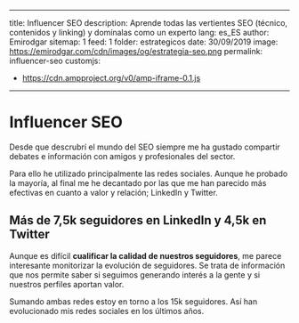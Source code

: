 ---
title: Influencer SEO
description: Aprende todas las vertientes SEO (técnico, contenidos y linking) y domínalas como un experto
lang: es_ES
author: Emirodgar
sitemap: 1
feed: 1
folder: estrategicos
date: 30/09/2019
image: https://emirodgar.com/cdn/images/og/estrategia-seo.png
permalink: influencer-seo
customjs:
 - https://cdn.ampproject.org/v0/amp-iframe-0.1.js
 
 ---

# Influencer SEO

Desde que descrubrí el mundo del SEO siempre me ha gustado compartir debates e información con amigos y profesionales del sector. 

Para ello he utilizado principalmente las redes sociales. Aunque he probado la mayoría, al final me he decantado por las que me han parecido más efectivas en cuanto a valor y relación; LinkedIn y Twitter.

## Más de 7,5k seguidores en LinkedIn y 4,5k en Twitter

Aunque es difícil **cualificar la calidad de nuestros seguidores**, me parece interesante monitorizar la evolución de seguidores. Se trata de información que nos permite saber si seguimos generando interés a la gente y si nuestros perfiles aportan valor.

Sumando ambas redes estoy en torno a los 15k seguidores. Así han evolucionado mis redes sociales en los últimos años. 


<amp-iframe width="400" height="200"
sandbox="allow-scripts"
layout="responsive"
frameborder="0"
src="../publicaciones/influencer-seo.html"></amp-iframe>

<!--stackedit_data:
eyJoaXN0b3J5IjpbNjQ4NTQ1MDQ5XX0=
-->